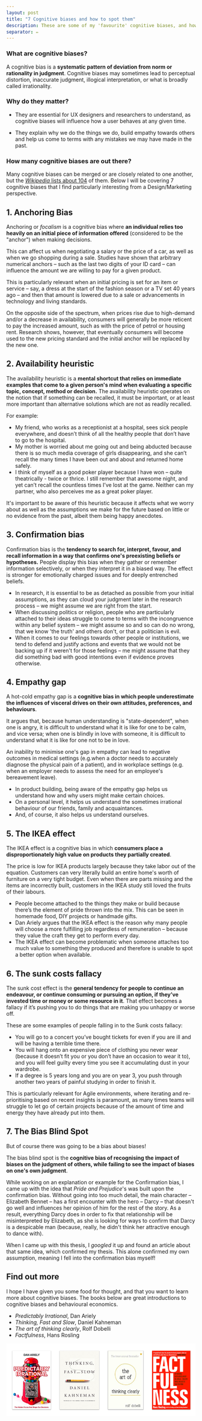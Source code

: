 ```yaml
---
layout: post
title: "7 Cognitive biases and how to spot them"
description: These are some of my 'favourite' cognitive biases, and how they affect design interaction, rational choices and interpersonal relationships
separator: ✏️
---
```

### What are cognitive biases?

A cognitive bias is a **systematic pattern of deviation from norm or rationality in judgment**. Cognitive biases may sometimes lead to perceptual distortion, inaccurate judgment, illogical interpretation, or what is broadly called irrationality.

### Why do they matter?

- They are essential for UX designers and researchers to understand, as cognitive biases will influence how a user behaves at any given time.

- They explain why we do the things we do, build empathy towards others and help us come to terms with any mistakes we may have made in the past.

### How many cognitive biases are out there?

Many cognitive biases can be merged or are closely related to one another, but the <a href="https://en.wikipedia.org/wiki/List_of_cognitive_biases" target="_blank">_Wikipedia_ lists about 104</a> of them. Below I will be covering 7 cognitive biases that I find particularly interesting from a Design/Marketing perspective.

## 1. Anchoring Bias

Anchoring or _focalism_ is a cognitive bias where **an individual relies too heavily on an initial piece of information offered** (considered to be the "anchor") when making decisions.

This can affect us when negotiating a salary or the price of a car, as well as when we go shopping during a sale. Studies have shown that arbitrary numerical anchors – such as the last two digits of your ID card – can influence the amount we are willing to pay for a given product.

This is particularly relevant when an initial pricing is set for an item or service – say, a dress at the start of the fashion season or a TV set 40 years ago – and then that amount is lowered due to a sale or advancements in technology and living standards.

On the opposite side of the spectrum, when prices rise due to high-demand and/or a decrease in availability, consumers will generally be more reticent to pay the increased amount, such as with the price of petrol or housing rent. Research shows, however, that eventually consumers will become used to the new pricing standard and the initial anchor will be replaced by the new one.


## 2. Availability heuristic

The availability heuristic is a **mental shortcut that relies on immediate examples that come to a given person's mind when evaluating a specific topic, concept, method or decision.** The availability heuristic operates on the notion that if something can be recalled, it must be important, or at least more important than alternative solutions which are not as readily recalled.

For example:

- My friend, who works as a receptionist at a hospital, sees sick people everywhere, and doesn’t think of all the healthy people that don’t have to go to the hospital.
- My mother is worried about me going out and being abducted because there is so much media coverage of girls disappearing, and she can’t recall the many times I have been out and about and returned home safely.
- I think of myself as a good poker player because I have won – quite theatrically - twice or thrice. I still remember that awesome night, and yet can’t recall the countless times I’ve lost at the game. Neither can my partner, who also perceives me as a great poker player.

It's important to be aware of this heuristic because it affects what we worry about as well as the assumptions we make for the future based on little or no evidence from the past, albeit them being happy anecdotes.

## 3. Confirmation bias

Confirmation bias is the **tendency to search for, interpret, favour, and recall information in a way that confirms one's preexisting beliefs or hypotheses.** People display this bias when they gather or remember information selectively, or when they interpret it in a biased way. The effect is stronger for emotionally charged issues and for deeply entrenched beliefs.

- In research, it is essential to be as detached as possible from your initial assumptions, as they can cloud your judgment later in the research process – we might assume we are right from the start.
- When discussing politics or religion, people who are particularly attached to their ideas struggle to come to terms with the incongruence within any belief system – we might assume so and so can do no wrong, that we know 'the truth' and others don't, or that a politician is evil.
- When it comes to our feelings towards other people or institutions, we tend to defend and justify actions and events that we would not be backing up if it weren't for those feelings – me might assume that they did something bad with good intentions even if evidence proves otherwise.

## 4. Empathy gap

A hot-cold empathy gap is a **cognitive bias in which people underestimate the influences of visceral drives on their own attitudes, preferences, and behaviours**.

It argues that, because human understanding is "state-dependent", when one is angry, it is difficult to understand what it is like for one to be calm, and vice versa; when one is blindly in love with someone, it is difficult to understand what it is like for one not to be in love.

An inability to minimise one's gap in empathy can lead to negative outcomes in medical settings (e.g.when a doctor needs to accurately diagnose the physical pain of a patient), and in workplace settings (e.g. when an employer needs to assess the need for an employee's bereavement leave).


* In product building, being aware of the empathy gap helps us understand how and why users might make certain choices.
* On a personal level, it helps us understand the sometimes irrational behaviour of our friends, family and acquaintances.
* And, of course, it also helps us understand ourselves.

## 5. The IKEA effect

The IKEA effect is a cognitive bias in which **consumers place a disproportionately high value on products they partially created**.

The price is low for IKEA products largely because they take labor out of the equation. Customers can very literally build an entire home's worth of furniture on a very tight budget. Even when there are parts missing and the items are incorrectly built, customers in the IKEA study still loved the fruits of their labours.

- People become attached to the things they make or build because there’s the element of pride thrown into the mix. This can be seen in homemade food, DIY projects or handmade gifts.
- Dan Ariely argues that the IKEA effect is the reason why many people will choose a more fulfilling job regardless of remuneration – because they value the craft they get to perform every day.
- The IKEA effect can become problematic when someone attaches too much value to something they produced and therefore is unable to spot a better option when available.

## 6. The sunk costs fallacy

The sunk cost effect is the **general tendency for people to continue an endeavour, or continue consuming or pursuing an option, if they’ve invested time or money or some resource in it**. That effect becomes a fallacy if it’s pushing you to do things that are making you unhappy or worse off.

These are some examples of people falling in to the Sunk costs fallacy:

- You will go to a concert you’ve bought tickets for even if you are ill and will be having a terrible time there.
- You will hang onto an expensive piece of clothing you never wear (because it doesn’t fit you or you don’t have an occasion to wear it to), and you will feel guilty every time you see it accumulating dust in your wardrobe.
- If a degree is 5 years long and you are on year 3, you push through another two years of painful studying in order to finish it.

This is particularly relevant for Agile environments, where iterating and re-prioritising based on recent insights is paramount, as many times teams will struggle to let go of certain projects because of the amount of time and energy they have already put into them.

## 7. The Bias Blind Spot

But of course there was going to be a bias about biases!

The bias blind spot is the **cognitive bias of recognising the impact of biases on the judgment of others, while failing to see the impact of biases on one's own judgment**.

While working on an explanation or example for the Confirmation bias, I came up with the idea that _Pride and Prejudice_'s was built upon the confirmation bias. Without going into too much detail, the main character – Elizabeth Bennet – has a first encounter with the hero – Darcy – that doesn't go well and influences her opinion of him for the rest of the story. As a result, everything Darcy does in order to fix that relationship will be misinterpreted by Elizabeth, as she is looking for ways to confirm that Darcy is a despicable man (because, really, he didn't think her attractive enough to dance with).

When I came up with this thesis, I _googled_ it up and found an article about that same idea, which confirmed my thesis. This alone confirmed my own assumption, meaning I fell into the confirmation bias myself!

## Find out more

I hope I have given you some food for thought, and that you want to learn more about cognitive biases. The books below are great introductions to cognitive biases and behavioural economics.

- _Predictably Irrational_, Dan Ariely
- _Thinking, Fast and Slow_, Daniel Kahneman
- _The art of thinking clearly_, Rolf Dobelli
- _Factfulness_, Hans Rosling

![](images/blog/cognitive-biases/books-about-cognitive-biases.png)
